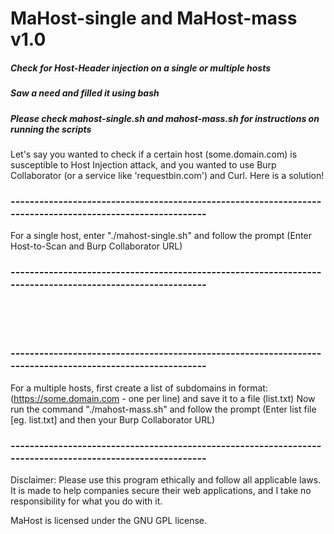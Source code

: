# MaHost-single and MaHost-mass v1.0

##### Check for Host-Header injection on a single or multiple hosts
##### Saw a need and filled it using bash
##### Please check mahost-single.sh and mahost-mass.sh for instructions on running the scripts

Let's say you wanted to check if a certain host (some.domain.com) is susceptible to Host Injection attack,
and you wanted to use Burp Collaborator (or a service like 'requestbin.com') and Curl. Here is a solution!

### ----------------------------------------------------------------------------------------------------------
For a single host, enter "./mahost-single.sh" and follow the prompt (Enter Host-to-Scan and Burp Collaborator URL)
### ----------------------------------------------------------------------------------------------------------
<br>
<br>
<br>

### ----------------------------------------------------------------------------------------------------------
For a multiple hosts, first create a list of subdomains in format: (https://some.domain.com - one per line) and save it to a file (list.txt)
Now run the command "./mahost-mass.sh" and follow the prompt (Enter list file [eg. list.txt] and then your Burp Collaborator URL)
### ----------------------------------------------------------------------------------------------------------



Disclaimer: Please use this program ethically and follow all applicable laws. It is made to help companies secure their web applications, and I take no responsibility for what you do with it.

MaHost is licensed under the GNU GPL license.

